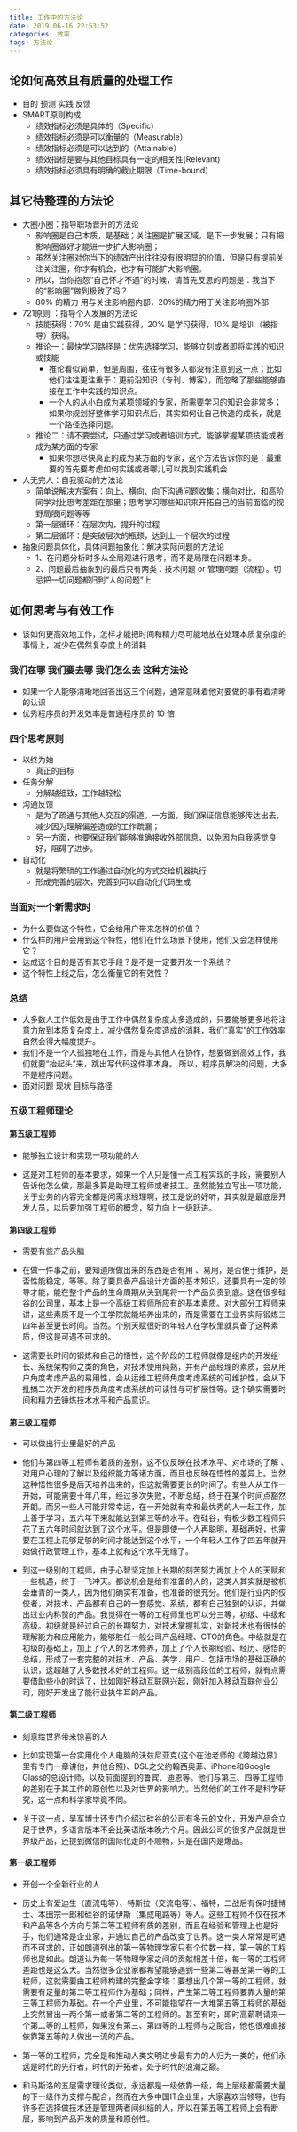 ```yaml
---
title: 工作中的方法论
date: 2019-06-16 22:53:52
categories: 效率
tags: 方法论
---
```


## 论如何高效且有质量的处理工作

- 目的 预测 实践 反馈
- SMART原则构成
  - 绩效指标必须是具体的（Specific）
  - 绩效指标必须是可以衡量的（Measurable）
  - 绩效指标必须是可以达到的（Attainable）
  - 绩效指标是要与其他目标具有一定的相关性(Relevant)
  - 绩效指标必须具有明确的截止期限（Time-bound）

## 其它待整理的方法论

- 大圈小圈：指导职场晋升的方法论
  - 影响圈是自己本质，是基础；关注圈是扩展区域，是下一步发展；只有把影响圈做好才能进一步扩大影响圈；
  - 虽然关注圈对你当下的绩效产出往往没有很明显的价值，但是只有提前关注关注圈，你才有机会，也才有可能扩大影响圈。
  - 所以，当你抱怨“自己怀才不遇”的时候，请首先反思的问题是：我当下的“影响圈”做到极致了吗？
  - 80% 的精力 用与关注影响圈内部，20%的精力用于关注影响圈外部
- 721原则 ：指导个人发展的方法论
  - 技能获得：70% 是由实践获得，20% 是学习获得，10% 是培训（被指导）获得。
  - 推论一：最快学习路径是：优先选择学习，能够立刻或者即将实践的知识或技能
    - 推论看似简单，但是周围，往往有很多人都没有注意到这一点；比如他们往往更注重于：更前沿知识（专刊、博客），而忽略了那些能够直接在工作中实践的知识点。
    - 一个人的从小白成为某项领域的专家，所需要学习的知识会非常多；如果你规划好整体学习知识点后，其实如何让自己快速的成长，就是一个路径选择问题。
  - 推论二：请不要尝试，只通过学习或者培训方式，能够掌握某项技能或者成为某方面的专家
    - 如果你想尽快真正的成为某方面的专家，这个方法告诉你的是：最重要的首先要考虑如何实践或者哪儿可以找到实践机会
- 人无完人：自我驱动的方法论
  - 简单说解决方案有：向上、横向、向下沟通问题收集；横向对比，和高阶同学对比思考差距在那里；思考学习哪些知识来开拓自己的当前面临的视野局限问题等等
  - 第一层循环：在层次内，提升的过程
  - 第二层循环：是突破层次的瓶颈，达到上一个层次的过程
- 抽象问题具体化，具体问题抽象化：解决实际问题的方法论
  - 1、在问题分析时多从全局观进行思考，而不是局限在问题本身。
  - 2、问题最后抽象到的最后只有两类：技术问题 or 管理问题（流程）。切忌把一切问题都归到“人的问题”上
  
## 如何思考与有效工作

- 该如何更高效地工作，怎样才能把时间和精力尽可能地放在处理本质复杂度的事情上，减少在偶然复杂度上的消耗

### 我们在哪 我们要去哪 我们怎么去 这种方法论

- 如果一个人能够清晰地回答出这三个问题，通常意味着他对要做的事有着清晰的认识
- 优秀程序员的开发效率是普通程序员的 10 倍

### 四个思考原则

- 以终为始
  - 真正的目标
- 任务分解
  - 分解越细致，工作越轻松
- 沟通反馈
  - 是为了疏通与其他人交互的渠道。一方面，我们保证信息能够传达出去，减少因为理解偏差造成的工作疏漏；
  - 另一方面，也要保证我们能够准确接收外部信息，以免因为自我感觉良好，阻碍了进步。
- 自动化
  - 就是将繁琐的工作通过自动化的方式交给机器执行
  - 形成完善的层次，完善到可以自动化代码生成

### 当面对一个新需求时

- 为什么要做这个特性，它会给用户带来怎样的价值？
- 什么样的用户会用到这个特性，他们在什么场景下使用，他们又会怎样使用它？
- 达成这个目的是否有其它手段？是不是一定要开发一个系统？
- 这个特性上线之后，怎么衡量它的有效性？

### 总结

- 大多数人工作低效是由于工作中偶然复杂度太多造成的，只要能够更多地将注意力放到本质复杂度上，减少偶然复杂度造成的消耗，我们“真实”的工作效率自然会得大幅度提升。
- 我们不是一个人孤独地在工作，而是与其他人在协作，想要做到高效工作，我们就要“抬起头”来，跳出写代码这件事本身。 所以，程序员解决的问题，大多不是程序问题。
- 面对问题 现状 目标与路径

### 五级工程师理论

#### 第五级工程师

- 能够独立设计和实现一项功能的人

- 这是对工程师的基本要求，如果一个人只是懂一点工程实现的手段，需要别人告诉他怎么做，那最多算是助理工程师或者技工。虽然能独立写出一项功能，关于业务的内容完全都是问需求经理啊，技工是说的好听，其实就是最底层开发人员，以后要加强工程师的概念，努力向上一级跃进。

#### 第四级工程师

- 需要有些产品头脑

- 在做一件事之前，要知道所做出来的东西是否有用 、易用，是否便于维护，是否性能稳定，等等。除了要具备产品设计方面的基本知识，还要具有一定的领导才能，能在整个产品的生命周期从头到尾将一个产品负责到底。这在很多硅谷的公司里，基本上是一个高级工程师所应有的基本素质。对大部分工程师来讲，这些素质不是一个工学院就能培养出来的，而是需要在工业界实际锻炼三四年甚至更长时间。当然。个别天赋很好的年轻人在学校里就具备了这种素质，但这是可遇不可求的。

- 这需要长时间的锻炼和自己的悟性，这个阶段的工程师就像是组内的开发组长、系统架构师之类的角色，对技术使用纯熟，并有产品经理的素质，会从用户角度考虑产品的易用性，会从运维工程师角度考虑系统的可维护性，会从下批搞二次开发的程序员角度考虑系统的可读性与可扩展性等。这个确实需要时间和精力去锤炼技术水平和产品意识。

#### 第三级工程师

- 可以做出行业里最好的产品

- 他们与第四等工程师有着质的差别，这不仅反映在技术水平、对市场的了解 、对用户心理的了解以及组织能力等诸方面，而且也反映在悟性的差异上。当然这种悟性很多是后天培养出来的，但这就需要更长的时间了。有些人从工作一开始，可能需要十年八年，经过多次失败，不断总结，终于在某个时间点豁然开朗。而另一些人可能非常幸运，在一开始就有幸和最优秀的人一起工作，加上善于学习，五六年下来就能达到第三等的水平。在硅谷，有极少数工程师只花了五六年时间就达到了这个水平。但是即使一个人再聪明，基础再好，也需要在工程上花够足够的时间才能达到这个水平，一个年轻人工作了四五年就开始做行政管理工作，基本上就和这个水平无缘了。

- 到这一级别的工程师，由于心智坚定加上长期的刻苦努力再加上个人的天赋和一些机遇，终于一飞冲天。都说机会是给有准备的人的，这类人其实就是被机会垂青的一类人，因为他们确实有准备，也准备的很充分。他们是行业内的佼佼者，对技术、产品都有自己的一套感觉、系统，都有自己独到的认识，并做出过业内称赞的产品。我觉得在一等的工程师里也可以分三等，初级、中级和高级。初级就是经过自己的长期努力，对技术掌握扎实，对新技术也有很快的理解能力和应用能力，能够胜任一般公司产品经理、CTO的角色。中级就是在初级的基础上，加上了个人的艺术修养，加上了个人长期经验、经历、感悟的总结，形成了一套完整的对技术、产品、美学、用户、包括市场的基础正确的认识，这超越了大多数技术好的工程师。这一级别高段位的工程师，就有点需要借助些小的时运了，比如刚好移动互联网兴起，刚好加入移动互联创业公司，刚好开发出了能行业执牛耳的产品。

#### 第二级工程师

- 刻意给世界带来惊喜的人

- 比如实现第一台实用化个人电脑的沃兹尼亚克(这个在池老师的《跨越边界》里有专门一章讲他，并他合照)、DSL之父约翰西奥菲、iPhone和Google Glass的总设计师，以及前面提到的鲁宾、迪恩等。他们与第三、四等工程师的差别在于其工作的原创性以及对世界的影响力。当然他们的工作不是科学研究，这一点和科学家毕竟不同。
- 关于这一点，吴军博士还专门介绍过硅谷的公司有多元的文化，开发产品会立足于世界，多语言版本不会比英语版本晚六个月。因此公司的很多产品就是世界级产品，还提到微信的国际化走的不顺畅，只是在国内是爆品。

#### 第一级工程师

- 开创一个全新行业的人

- 历史上有爱迪生（直流电等）、特斯拉（交流电等）、福特，二战后有保时捷博士、本田宗一郎和硅谷的诺伊斯（集成电路等）等人。这些工程师不仅在技术和产品等各个方向与第二等工程师有质的差别，而且在经验和管理上也是好手，他们通常是企业家，并通过自己的产品改变了世界。这一类人常常是可遇而不可求的，正如朗道列出的第一等物理学家只有个位数一样，第一等的工程师也是如此。朗道认为每一等物理学家之间的贡献相差十倍，每一等的工程师差距也是这么大。当然很多企业家都希望能够遇到一些第二等甚至第一等的工程师，这就需要由工程师构建的完整金字塔：要想出几个第一等的工程师，就需要有足量的第二等工程师作为基础；同样，产生第二等工程师要靠大量的第三等工程师为基础。在一个产业里，不可能指望在一大堆第五等工程师的基础上突然冒出一两个第一或者第二等的工程师的。甚至有时，即时高薪聘请来一个第二等的工程师，如果没有第三、第四等的工程师与之配合，他也很难直接依靠第五等的人做出一流的产品。

- 第一等的工程师，完全是和推动人类文明进步最有力的人归为一类的，他们永远是时代的先行者，时代的开拓者，处于时代的浪潮之巅。

- 和马斯洛的五层需求理论类似，永远都是一级依靠一级，每上层级都需要大量的下一级作为支撑与配合，然而在大多中国IT企业里，大家喜欢当领导，也有许多在选择做技术还是管理两者间纠结的人，所以在第五等工程师上会有断层，影响到产品开发的质量和原创性。
